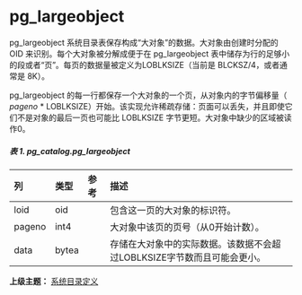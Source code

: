# pg\_largeobject

pg\_largeobject 系统目录表保存构成“大对象”的数据。大对象由创建时分配的 OID 来识别。每个大对象被分解成便于在 pg\_largeobject 表中储存为行的足够小的段或者“页”。每页的数据量被定义为LOBLKSIZE（当前是 BLCKSZ/4，或者通常是 8K）。

pg\_largeobject 的每一行都保存一个大对象的一个页，从对象内的字节偏移量（ _pageno_ \* LOBLKSIZE）开始。该实现允许稀疏存储：页面可以丢失，并且即使它们不是对象的最后一页也可能比 LOBLKSIZE 字节更短。大对象中缺少的区域被读作0。

##### 表 1. pg\_catalog.pg\_largeobject

| 列 | 类型 | 参考 | 描述 |
| :--- | :--- | :--- | :--- |
| loid | oid |  | 包含这一页的大对象的标识符。 |
| pageno | int4 |  | 大对象中该页的页号（从0开始计数）。 |
| data | bytea |  | 存储在大对象中的实际数据。该数据不会超过LOBLKSIZE字节数而且可能会更小。 |

**上级主题：** [系统目录定义](./README.md)
